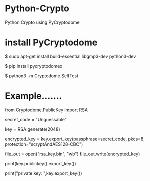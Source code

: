# Python-Crypto
Python Crypto using PyCryptodome 
# install PyCryptodome
$ sudo apt-get install build-essential libgmp3-dev python3-dev

$ pip install pycryptodomex

$ python3 -m Cryptodome.SelfTest

# Example.......
from Cryptodome.PublicKey import RSA

secret_code = "Unguessable"

key = RSA.generate(2048)

encrypted_key = key.export_key(passphrase=secret_code, pkcs=8,
                              protection="scryptAndAES128-CBC")

file_out = open("rsa_key.bin", "wb")
file_out.write(encrypted_key)

print(key.publickey().export_key())

print("private key: ",key.export_key())
